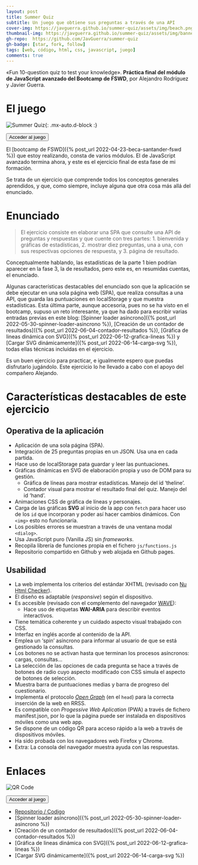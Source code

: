 ```yaml
---
layout: post
title: Summer Quiz
subtitle: Un juego que obtiene sus preguntas a través de una API
cover-img: https://javguerra.github.io/summer-quiz/assets/img/beach.png
thumbnail-img: https://javguerra.github.io/summer-quiz/assets/img/banner.png
gh-repo:  https://github.com/JavGuerra/summer-quiz 
gh-badge: [star, fork, follow]
tags: [web, código, html, css, javascript, juego]
comments: true
---
```


«Fun 10-question quiz to test your knowledge». __Práctica final del módulo de JavaScript avanzado del Bootcamp de FSWD__, por Alejandro Rodríguez y Javier Guerra.

# El juego

![Summer Quiz](https://javguerra.github.io/summer-quiz/assets/img/banner.png){: .mx-auto.d-block :}

[<button class="btn btn-info text-uppercase">Acceder al juego</button>](https://javguerra.github.io/summer-quiz/)

El [bootcamp de FSWD]({% post_url 2022-04-23-beca-santander-fswd %}) que estoy realizando, consta de varios módulos. El de JavaScript avanzado termina ahora, y este es el ejercicio final de esta fase de mi formación.

Se trata de un ejercicio que comprende todos los conceptos generales aprendidos, y que, como siempre, incluye alguna que otra cosa más allá del enunciado.

# Enunciado

> El ejercicio consiste en elaborar una SPA que consulte una API de preguntas y respuestas y que cuente con tres partes: 1. bienvenida y gráficas de estadísticas, 2. mostrar diez preguntas, una a una, con sus respectivas opciones de respuesta, y 3. página de resultado.

Conceptualmente hablando, las estadísticas de la parte 1 bien podrían aparecer en la fase 3, la de resultados, pero este es, en resumidas cuentas, el enunciado.

Algunas características destacables del enunciado son que la aplicación se debe ejecutar en una sola página web (SPA), que realiza consultas a una API, que guarda las puntuaciones en localStorage y que muestra estadísticas. Esta última parte, aunque accesoria, pues no se ha visto en el bootcamp, supuso un reto interesante, ya que ha dado para escribir varias entradas previas en este blog: [Spinner loader asíncrono]({% post_url 2022-05-30-spinner-loader-asincrono %}), [Creación de un contador de resultados]({% post_url 2022-06-04-contador-resultados %}), [Gráfica de lineas dinámica con SVG]({% post_url 2022-06-12-grafica-lineas %}) y [Cargar SVG dinámicamente]({% post_url 2022-06-14-carga-svg %}), todas ellas técnicas incluidas en el ejercicio.

Es un buen ejercicio para practicar, e igualmente espero que puedas disfrutarlo jugándolo. Este ejercicio lo he llevado a cabo con el apoyo del compañero Alejando.

# Características destacables de este ejercicio

## Operativa de la aplicación

* Aplicación de una sola página (SPA).
* Integración de 25 preguntas propias en un JSON. Usa una en cada partida.
* Hace uso de localStorage pata guardar y leer las puntuaciones.
* Gráficas dinámicas en SVG de elaboración propia y uso de DOM para su gestión.  
    * Gráfica de líneas para mostrar estadísticas. Manejo del id ‘theline’.  
    * Contador visual para mostrar el resultado final del quiz. Manejo del id ‘hand’.
* Animaciones CSS de gráfica de líneas y personajes.
* Carga de las gráficas __SVG__ al inicio de la app con ```fetch``` para hacer uso de los ```id``` que incorporan y poder así hacer cambios dinámicos. Con ```<img>``` esto no funcionaría.
* Los posibles errores se muestran a través de una ventana modal ```<dialog>```.
* Usa JavaScript puro (Vanilla JS) sin _frameworks_.
* Recopila librería de funciones propia en el fichero ```js/functions.js```
* Repositorio compartido en Github y web alojada en Github pages.

## Usabilidad
* La web implementa los criterios del estándar XHTML (revisado con [Nu Html Checker](https://html5.validator.nu/)).
* El diseño es adaptable (_responsive_) según el dispositivo.
* Es accesible (revisado con el complemento del navegador [WAVE](https://wave.webaim.org/)):
    * Hace uso de etiquetas __WAI-ARIA__ para describir eventos interactivos.
* Tiene temática coherente y un cuidado aspecto visual trabajado con CSS.
* Interfaz en inglés acorde al contenido de la API.
* Emplea un ‘spin’ asíncrono para informar al usuario de que se está gestionado la consultas.
* Los botones no se activan hasta que terminan los procesos asíncronos: cargas, consultas...
* La selección de las opciones de cada pregunta se hace a través de botones de radio cuyo aspecto modificado con CSS simula el aspecto de botones de selección.
* Muestra barra de puntuaciones medias y barra de progreso del cuestionario.
* Implementa el protocolo [_Open Graph_](https://ogp.me/) (en el ```head```) para la correcta inserción de la web en RRSS.
* Es compatible con _Progessive Web Aplication_ (PWA) a través de fichero manifest.json, por lo que la página puede ser instalada en dispositivos móviles como una web app.
* Se dispone de un código QR para acceso rápido a la web a través de dispositivos móviles.
* Ha sido probada con los navegadores web Firefox y Chrome.
* Extra: La consola del navegador muestra ayuda con las respuestas.

# Enlaces

![QR Code](https://javguerra.github.io/summer-quiz/assets/img/qrcode.svg)

[<button class="btn btn-info text-uppercase">Acceder al juego</button>](https://javguerra.github.io/summer-quiz/)

* [Repositorio / Codigo](https://github.com/JavGuerra/summer-quiz)
* [Spinner loader asíncrono]({% post_url 2022-05-30-spinner-loader-asincrono %})
* [Creación de un contador de resultados]({% post_url 2022-06-04-contador-resultados %})
* [Gráfica de lineas dinámica con SVG]({% post_url 2022-06-12-grafica-lineas %})
* [Cargar SVG dinámicamente]({% post_url 2022-06-14-carga-svg %})